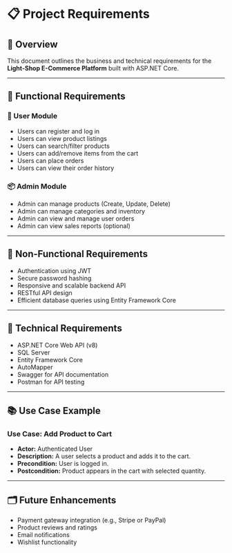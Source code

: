 # 📋 Project Requirements

## 📌 Overview
This document outlines the business and technical requirements for the **Light-Shop E-Commerce Platform** built with ASP.NET Core.

---

## 🎯 Functional Requirements

### 🛒 User Module
- Users can register and log in
- Users can view product listings
- Users can search/filter products
- Users can add/remove items from the cart
- Users can place orders
- Users can view their order history

### 📦 Admin Module
- Admin can manage products (Create, Update, Delete)
- Admin can manage categories and inventory
- Admin can view and manage user orders
- Admin can view sales reports (optional)

---

## 🔐 Non-Functional Requirements
- Authentication using JWT
- Secure password hashing
- Responsive and scalable backend API
- RESTful API design
- Efficient database queries using Entity Framework Core

---

## 🧰 Technical Requirements
- ASP.NET Core Web API (v8)
- SQL Server
- Entity Framework Core
- AutoMapper
- Swagger for API documentation
- Postman for API testing

---

## 📚 Use Case Example

### Use Case: Add Product to Cart
- **Actor:** Authenticated User
- **Description:** A user selects a product and adds it to the cart.
- **Precondition:** User is logged in.
- **Postcondition:** Product appears in the cart with selected quantity.

---

## 🗂️ Future Enhancements
- Payment gateway integration (e.g., Stripe or PayPal)
- Product reviews and ratings
- Email notifications
- Wishlist functionality
